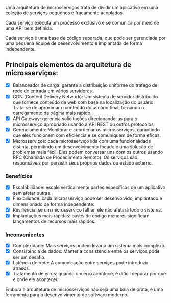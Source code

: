 Uma arquitetura de microsserviços trata de dividir um aplicativo em uma coleção de serviços pequenos e fracamente acoplados.

Cada serviço executa um processo exclusivo e se comunica por meio de uma API bem definida.

Cada serviço é uma base de código separada, que pode ser gerenciada por uma pequena equipe de desenvolvimento e implantada de forma independente.

## Principais elementos da arquitetura de microsserviços:

- [x] Balanceador de carga: garante a distribuição uniforme do tráfego de rede de entrada em vários servidores.
- [x] CDN (Content Delivery Network): Um sistema de servidor distribuído que fornece conteúdo da web com base na localização do usuário. Trata-se de aproximar o conteúdo do usuário final, tornando o carregamento da página mais rápido.
- [x] API Gateway: gerencia solicitações direcionando-as para o microsserviço apropriado usando a API REST ou outros protocolos.
- [x] Gerenciamento: Monitorar e coordenar os microsserviços, garantindo que eles funcionem com eficiência e se comuniquem de forma eficaz.
- [x] Microsserviços: cada microsserviço lida com uma funcionalidade distinta, permitindo um desenvolvimento focado e uma solução de problemas mais fácil. Eles podem conversar uns com os outros usando RPC (Chamada de Procedimento Remoto). Os serviços são responsáveis por persistir seus próprios dados ou estado externo.

### Benefícios

- [x] Escalabilidade: escale verticalmente partes específicas de um aplicativo sem afetar outras.
- [x] Flexibilidade: cada microsserviço pode ser desenvolvido, implantado e dimensionado de forma independente.
- [x]  Resiliência: se um microsserviço falhar, ele não afetará todo o sistema.
- [x] Implantações mais rápidas: bases de código menores significam lançamentos de recursos mais rápidos.

### Inconvenientes

- [x] Complexidade: Mais serviços podem levar a um sistema mais complexo.
- [x] Consistência de dados: Manter a consistência entre os serviços pode ser um desafio.
- [x] Latência de rede: A comunicação entre serviços pode introduzir atrasos.
- [x] Tratamento de erros: quando um erro acontece, é difícil depurar por que e onde ele aconteceu.

Embora a arquitetura de microsserviços não seja uma bala de prata, é uma ferramenta para o desenvolvimento de software moderno.
